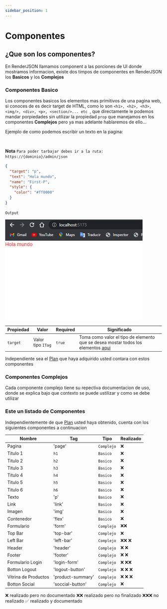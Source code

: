 ```yaml
---
sidebar_position: 1
---
```


# Componentes

## ¿Que son los componentes?

En RenderJSON llamamos component a las porciones de UI donde mostramos informacion, existe dos timpos de componentes en RenderJSON los **Basicos** y los **Complejos**

### Componentes Basico

Los componentes basicos los elementos mas primitivos de una pagina web, si conoces de es decir target de HTML, como lo son `<h1>, <h2>, <h3>, <img/>, <div>, <p>, <section/>... etc `, que directamente le podemos mandar porpiedades sin utilizar la propiedad `prop` que manejamos en los componentes **Complejos** pero ya mas adelante hablaremos de ello...

Ejemplo de como podemos escribir un texto en la pagina:

<br/>

**Nota** `Para poder tarbajar debes ir a la ruta: https://{dominio}/admin/json`

```json
{
  "target": "p",
  "text": "Hola mundo",
  "name": "First-P",
  "style": {
    "color": "#ff0000"
  }
}
```

`Output`

![example-img1](./img/output-example1.png)

| Propiedad | Valor             | Required | Significado                                                                                              |
| --------- | ----------------- | -------- | -------------------------------------------------------------------------------------------------------- |
| `target`  | Valor tipo `ITag` | `true`   | Toma como valor el tipo de elemento que se desea mostar todos los elementos [aqui](/docs/components/all) |

Independiente sea el [Plan](./prices/planes) que haya adquirido usted contara con estos componentes

### Componentes Complejos

Cada componente complejo tiene su repectiva documentacion de uso, donde se explica bajo que contexto se puede ustilizar y como se debe utilizar

### Este un listado de Componentes

Independientemente de que [Plan](./prices/planes) usted haya obtenido, cuenta con los siguientes componentes a continuacion

| Nombre               | Tag               | Tipo       | Realizado |
| -------------------- | ----------------- | ---------- | --------- |
| Pagina               | 'page'            | `Complejo` | ❌        |
| Titulo 1             | `h1`              | `Basico`   | ❌        |
| Titulo 2             | `h2`              | `Basico`   | ❌        |
| Titulo 3             | `h3`              | `Basico`   | ❌        |
| Titulo 4             | `h4`              | `Basico`   | ❌        |
| Titulo 5             | `h5`              | `Basico`   | ❌        |
| Titulo 6             | `h6`              | `Basico`   | ❌        |
| Texto                | 'p'               | `Basico`   | ❌        |
| Link                 | 'link'            | `Basico`   | ❌        |
| Imagen               | 'img'             | `Basico`   | ❌        |
| Contenedor           | 'flex'            | `Basico`   | ❌        |
| Formulario           | 'form'            | `Complejo` | ❌❌      |
| Top Bar              | 'top-bar'         | `Complejo` | ❌        |
| Left Bar             | 'left-bar'        | `Complejo` | ❌❌ ❌   |
| Header               | 'header'          | `Complejo` | ❌ ❌     |
| Footer               | 'footer'          | `Complejo` | ❌ ❌     |
| Formulario Login     | 'login-form'      | `Complejo` | ❌ ❌❌   |
| Botton Logout        | 'logout-button'   | `Complejo` | ❌ ❌ ❌  |
| Vitrina de Productos | 'product-summary' | `Complejo` | ❌ ❌ ❌  |
| Botton Social        | 'soccial-button'  | `Complejo` | ❌        |

❌ realizado pero no documentado
❌❌ realizado pero no finalizado
❌❌❌ no realizado
✅ realizado y documentado
